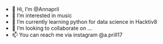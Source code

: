 - 👋 Hi, I’m @Annapril
- 👀 I’m interested in music
- 🌱 I’m currently learning python for data science in Hacktiv8
- 💞️ I’m looking to collaborate on ...
- 📫 You can reach me via instagram @a.prill17

<!---
Annapril/Annapril is a ✨ special ✨ repository because its `README.md` (this file) appears on your GitHub profile.
You can click the Preview link to take a look at your changes.
--->
